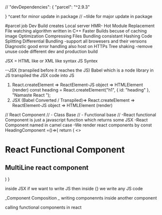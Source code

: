 //
"devDependencies": {
"parcel": "^2.9.3"

}
^caret for minor update in package
// ~tilde for major update in package

#parcel job
Dev Build
creates Local server
HMR- Hot Module Replacement
File watching algorithm written in C++
Faster Builds becuse of caching
image Optimization
Compressing Files
Bundling
consistant Hashing
Code Splitting
Differential Bundling -support all browesers and their versions
Diagnostic
good error handling
also host on HTTPs
Tree shaking -remove unuse code
different dev and production build

JSX = HTML like or XML like syntax JS Syntex

--JSX (transpiled before it reaches the JS)
Babel which is a node library in JS transpiled the JSX code into JS

1. React.createElement => ReactElement-JS object => HTMLElement (render)
   const heading = React.createElement("h1", { id: "heading" }, "Namaste React ");
2. JSX (Babel Converted / Transpiled)=> React.createElement => ReactElement-JS object => HTMLElement (render)

// React Component
// - Class Base
// - Functional base
// -React functional Component is just a javascript function which returns some JSX
-React Component named in camel case
-We render react components by <HeadingComponent/>
const HeadingComponent =()=>{
return (
<>
<h1> React Functional Component </h1>
<h2> MultiLine react component</h2>
</>
)
}

inside JSX if we want to write JS then inside {} we write any JS code

_Component Composition _
writing componennts inside another component

calling functional components in react

 <Title />
      {Title()}
      <Title> <Title/>

props are known as passing properties of component , or passing arguments to a function

<ResturantCard
          resName="Meghana Food"
          cuisine="Pizzas, Fast Food"
           add="Shahar Khas Basti Begam"
 />
here resName , cuisine ,add are props of component <ResturantCard/>
-React take this all props and wrap inside an JS object and pass it to the actual component

--Destructring props on the fly
const ResturantCard = ({resName,cuisine,add}) => {
return (
<div className="res-card">
<img
        className="res-logo"
        src="https://media-assets.swiggy.com/swiggy/image/upload/fl_lossy,f_auto,q_auto,w_660/t4kk0xeepxcvxnkwa2cm"
        alt="Resturant Logo"
      />
<h3>{resName} </h3>
<h4>{cuisine}</h4>
<h4>{add}</h4>
now we directly use props
</div>
);
};


*ConfigDriven UI*
controling/creating  the UI using data 
Ui is Driven by Config (Data/API)

map function 
{
      resList.map((restaurant) => (
          <ResturantCard key={restaurant.info.id} resData={restaurant} />
        ))
}
--key is always required when we use map function 
--react dont prefer to use indexes as a key like below ex.

{
      resList.map((restaurant,index) => (
          <ResturantCard key={index} resData={restaurant} />
        ))
}

React is fast bcz it doing efficient DOM Manipulation , bcz it has a virtual dom (virtual represntation of all tags , virtual dom is a js object )

*Hooks*
whenever a state variable changes /updted react rerender the component 

EP-6 
Monolith architecture: A monolithic architecture is a traditional model of a software program, which is built as a unified unit that is self-contained and independent from other applications

microservices architecture : A microservices architecture, also simply known as microservices, is an architectural method that relies on a series of independently deployable services. These services have their own business logic and database with a specific goal. Updating, testing, deployment, and scaling occur within each service. 